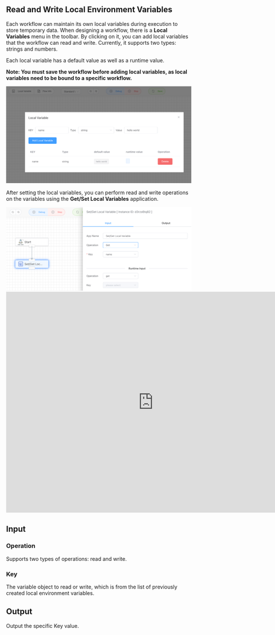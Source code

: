 ## Read and Write Local Environment Variables

Each workflow can maintain its own local variables during execution to store temporary data. When designing a workflow, there is a **Local Variables** menu in the toolbar. By clicking on it, you can add local variables that the workflow can read and write. Currently, it supports two types: strings and numbers.

Each local variable has a default value as well as a runtime value.

**Note: You must save the workflow before adding local variables, as local variables need to be bound to a specific workflow.**

<img src="./img/read_write_local_variable.png" alt="image-20241007220852808" style="zoom:50%;" />



After setting the local variables, you can perform read and write operations on the variables using the **Get/Set Local Variables** application.

<img src="./img/read_write_local_variable_app.png" alt="image-20241007221102739" style="zoom:50%;" />



<iframe 
    width="800" 
    height="600" 
    src="https://www.youtube.com/embed/6B67QKpXXGE"  frameborder="0" 
    allow="accelerometer; autoplay; encrypted-media; gyroscope; picture-in-picture" 
    allowfullscreen>
</iframe>


## Input

### Operation

Supports two types of operations: read and write.



### Key

The variable object to read or write, which is from the list of previously created local environment variables.



## Output

Output the specific Key value.